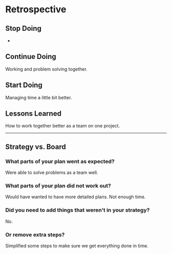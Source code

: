 # Retrospective

## Stop Doing

-

## Continue Doing

Working and problem solving together.

## Start Doing

Managing time a little bit better.

## Lessons Learned

How to work together better as a team on one project.

---

## Strategy vs. Board

### What parts of your plan went as expected?

Were able to solve problems as a team well.

### What parts of your plan did not work out?

Would have wanted to have more detailed plans. Not enough time.

### Did you need to add things that weren't in your strategy?

No.

### Or remove extra steps?

Simplified some steps to make sure we get everything done in time.
